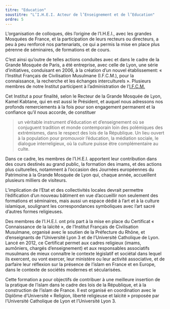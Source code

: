 ```yaml
---
titre: "Education"
soustitre: "L’I.H.E.I. Acteur de l’Enseignement et de l’Education"
ordre: 5
---
```


L’organisation de colloques, dès l’origine de l’I.H.E.I., avec les grandes Mosquées de France, et la participation de leurs recteurs ou directeurs, a peu à peu renforcé nos partenariats, ce qui a permis la mise en place plus pérenne de séminaires, de formations et de cours.

C’est ainsi qu’outre de telles actions conduites avec et dans le cadre de la Grande Mosquée de Paris, a été entreprise, avec celle de Lyon, une série d’initiatives, conduisant en 2006, à la création d’un nouvel établissement: « l’Institut Français de Civilisation Musulmane (I.F.C.M.), pour la connaissance, la recherche et les échanges interculturels ». Plusieurs membres de notre Institut participent à l’administration de l’[I.F.C.M.](https://ifcm-lyon.org/ "I.F.C.M.")

Cet Institut a pour finalité, selon le Recteur de la Grande Mosquée de Lyon, Kamel Kabtane, qui en est aussi le Président, et auquel nous adressons nos profonds remerciements à la fois pour son engagement permanent et la confiance qu’il nous accorde, de constituer 
> un véritable instrument d’éducation et d’enseignement où se conjuguent tradition et monde contemporain loin des polémiques des extrémismes, dans le respect des lois de la République. Un lieu ouvert à la population pour promouvoir l’éducation, la médiation sociale, le dialogue interreligieux, où la culture puisse être complémentaire au culte.

Dans ce cadre, les membres de l’I.H.E.I. apportent leur contribution dans des cours destinés au grand public, la formation des imams, et des actions plus culturelles, notamment à l’occasion des Journées européennes du Patrimoine à la Grande Mosquée de Lyon qui, chaque année, accueillent plusieurs milliers de visiteurs.

L’implication de l’Etat et des collectivités locales devrait permettre l’édification d’un nouveau bâtiment en vue d’accueillir non seulement des formations et séminaires, mais aussi un espace dédié à l’art et à la culture islamique, soulignant les correspondances symboliques avec l’art sacré d’autres formes religieuses.

Des membres de l’I.H.E.I. ont pris part à la mise en place du Certificat « Connaissance de la laïcité », de l’Institut Français de Civilisation Musulmane, organisé avec le soutien de la Préfecture du Rhône, et d’enseignants de l’Université Lyon 3 et de l’Université Catholique de Lyon. Lancé en 2012, ce Certificat permet aux cadres religieux (imams, aumôniers, chargés d’enseignement) et aux responsables associatifs musulmans de mieux connaître le contexte législatif et sociétal dans lequel ils exercent, ou vont exercer, leur ministère ou leur activité associative, et de parfaire leur réflexion sur la présence de l’islam en France et en Europe, dans le contexte de sociétés modernes et sécularisées.

Cette formation a pour objectifs de contribuer à une meilleure insertion de la pratique de l’islam dans le cadre des lois de la République, et à la construction de l’islam de France. Il est organisé en coordination avec le Diplôme d’Université « Religion, liberté religieuse et laïcité » proposée par l’Université Catholique de Lyon et l’Université Lyon 3.